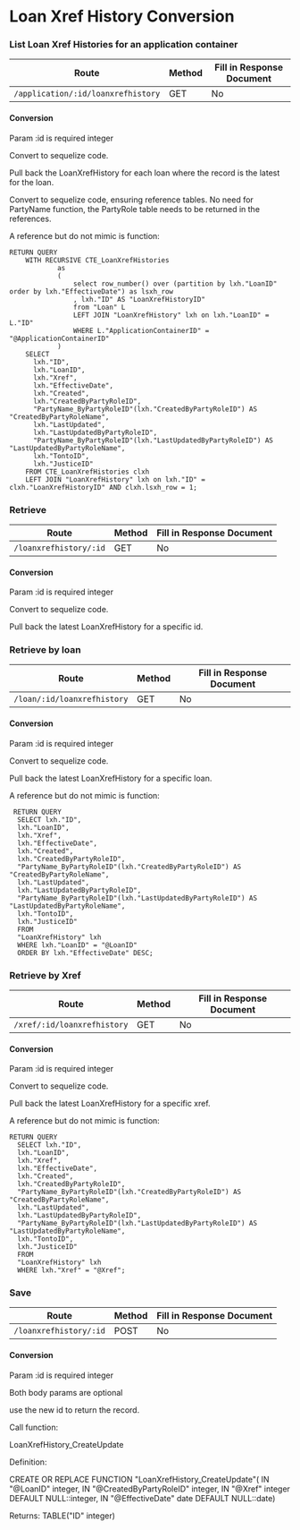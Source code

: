 # Loan Xref History  Conversion

### List Loan Xref Histories for an application container

| Route | Method | Fill in Response Document |
|---|---|---|
| `/application/:id/loanxrefhistory` | GET | No |

#### Conversion

Param :id is required integer

Convert to sequelize code.

Pull back the LoanXrefHistory for each loan where the record is the latest for the loan.

Convert to sequelize code, ensuring reference tables. No need for PartyName function, the PartyRole table needs to be returned in the references.

A reference but do not mimic is function:

```
RETURN QUERY
    WITH RECURSIVE CTE_LoanXrefHistories
            as
            (
                select row_number() over (partition by lxh."LoanID" order by lxh."EffectiveDate") as lsxh_row
                , lxh."ID" AS "LoanXrefHistoryID"
                from "Loan" L
                LEFT JOIN "LoanXrefHistory" lxh on lxh."LoanID" = L."ID"
                WHERE L."ApplicationContainerID" = "@ApplicationContainerID"
            )
    SELECT 
      lxh."ID",
      lxh."LoanID",
      lxh."Xref",
      lxh."EffectiveDate",
      lxh."Created",
      lxh."CreatedByPartyRoleID",
      "PartyName_ByPartyRoleID"(lxh."CreatedByPartyRoleID") AS "CreatedByPartyRoleName",
      lxh."LastUpdated",
      lxh."LastUpdatedByPartyRoleID",
      "PartyName_ByPartyRoleID"(lxh."LastUpdatedByPartyRoleID") AS "LastUpdatedByPartyRoleName",
      lxh."TontoID",
      lxh."JusticeID"
    FROM CTE_LoanXrefHistories clxh
    LEFT JOIN "LoanXrefHistory" lxh on lxh."ID" = clxh."LoanXrefHistoryID" AND clxh.lsxh_row = 1;
```


### Retrieve

| Route | Method | Fill in Response Document |
|---|---|---|
| `/loanxrefhistory/:id` | GET | No |

#### Conversion

Param :id is required integer

Convert to sequelize code.

Pull back the latest LoanXrefHistory for a specific id.


### Retrieve by loan

| Route | Method | Fill in Response Document |
|---|---|---|
| `/loan/:id/loanxrefhistory` | GET | No |

#### Conversion

Param :id is required integer

Convert to sequelize code.

Pull back the latest LoanXrefHistory for a specific loan.

A reference but do not mimic is function:

```
 RETURN QUERY
  SELECT lxh."ID",
  lxh."LoanID",
  lxh."Xref",
  lxh."EffectiveDate",
  lxh."Created",
  lxh."CreatedByPartyRoleID",
  "PartyName_ByPartyRoleID"(lxh."CreatedByPartyRoleID") AS "CreatedByPartyRoleName",
  lxh."LastUpdated",
  lxh."LastUpdatedByPartyRoleID",
  "PartyName_ByPartyRoleID"(lxh."LastUpdatedByPartyRoleID") AS "LastUpdatedByPartyRoleName",
  lxh."TontoID",
  lxh."JusticeID"
  FROM
  "LoanXrefHistory" lxh  
  WHERE lxh."LoanID" = "@LoanID"  
  ORDER BY lxh."EffectiveDate" DESC;
```



### Retrieve by Xref

| Route | Method | Fill in Response Document |
|---|---|---|
| `/xref/:id/loanxrefhistory` | GET | No |

#### Conversion

Param :id is required integer

Convert to sequelize code.

Pull back the latest LoanXrefHistory for a specific xref.

A reference but do not mimic is function:

```
RETURN QUERY
  SELECT lxh."ID",
  lxh."LoanID",
  lxh."Xref",
  lxh."EffectiveDate",
  lxh."Created",
  lxh."CreatedByPartyRoleID",
  "PartyName_ByPartyRoleID"(lxh."CreatedByPartyRoleID") AS "CreatedByPartyRoleName",
  lxh."LastUpdated",
  lxh."LastUpdatedByPartyRoleID",
  "PartyName_ByPartyRoleID"(lxh."LastUpdatedByPartyRoleID") AS "LastUpdatedByPartyRoleName",
  lxh."TontoID",
  lxh."JusticeID"
  FROM
  "LoanXrefHistory" lxh
  WHERE lxh."Xref" = "@Xref";
```


### Save

| Route | Method | Fill in Response Document |
|---|---|---|
| `/loanxrefhistory/:id` | POST | No |

#### Conversion

Param :id is required integer

Both body params are optional

use the new id to return the record.

Call function:

LoanXrefHistory_CreateUpdate

Definition:

CREATE OR REPLACE FUNCTION "LoanXrefHistory_CreateUpdate"(
    IN "@LoanID" integer,
    IN "@CreatedByPartyRoleID" integer,
    IN "@Xref" integer DEFAULT NULL::integer,
    IN "@EffectiveDate" date DEFAULT NULL::date)

Returns: TABLE("ID" integer)
